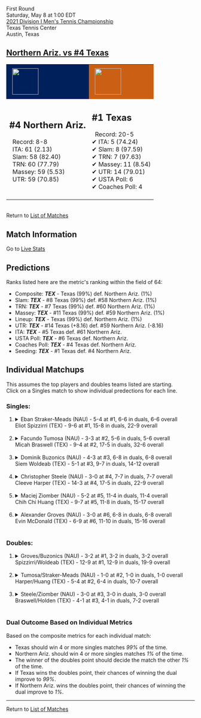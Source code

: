 First Round  
Saturday, May 8 at 1:00 EDT  
[2021 Division I Men's Tennis Championship](../index.md)  
Texas Tennis Center  
Austin, Texas  
## [Northern Ariz. vs #4 Texas](https://www.ncaa.com/game/5833385)  

<table><tr style="background-color: #d9d9d9 !important"><td style="background-color: #00205B !important"><img src="https://www.ncaa.com/sites/default/files/images/logos/schools/n/northern-ariz.70.png" width="70" height="70" style="padding: 8px;" /></td><td style="background-color: #CB6015 !important"><img src="https://www.ncaa.com/sites/default/files/images/logos/schools/t/texas.70.png" width="70" height="70" style="padding: 8px;" /></td></tr><tr>
<td>  

<h2>#4 Northern Ariz.</h2>  
&nbsp; Record: 8-8<br>  
&nbsp; ITA: 61 (2.13)<br>  
&nbsp; Slam: 58 (82.40)<br>  
&nbsp; TRN: 60 (77.79)<br>  
&nbsp; Massey: 59 (5.53)<br>  
&nbsp; UTR: 59 (70.85)<br>  
<br>  

</td>
<td>  

<h2>#1 Texas</h2>  
&nbsp; Record: 20-5<br>  
&#10004; ITA: 5 (74.24)<br>  
&#10004; Slam: 8 (97.59)<br>  
&#10004; TRN: 7 (97.63)<br>  
&#10004; Massey: 11 (8.54)<br>  
&#10004; UTR: 14 (79.01)<br>  
&#10004; USTA Poll: 6<br>  
&#10004; Coaches Poll: 4<br>  
<br>  

</td>
</tr></table>  


<br>Return to [List of Matches](../index.md)  

## Match Information  
Go to [Live Stats](http://sidearmstats.com/texas/mtennis/xlive.htm)  

## Predictions  

Ranks listed here are the metric's ranking within the field of 64:  
- Composite: ***TEX*** - Texas (99%) def. Northern Ariz. (1%)  
- Slam: ***TEX*** - #8 Texas (99%) def. #58 Northern Ariz. (1%)  
- TRN: ***TEX*** - #7 Texas (99%) def. #60 Northern Ariz. (1%)  
- Massey: ***TEX*** - #11 Texas (99%) def. #59 Northern Ariz. (1%)  
- Lineup: ***TEX*** - Texas (99%) def. Northern Ariz. (1%)  
- UTR: ***TEX*** - #14 Texas (+8.16) def. #59 Northern Ariz. (-8.16)  
- ITA: ***TEX*** - #5 Texas def. #61 Northern Ariz.  
- USTA Poll: ***TEX*** - #6 Texas def. Northern Ariz.  
- Coaches Poll: ***TEX*** - #4 Texas def. Northern Ariz.  
- Seeding: ***TEX*** - #1 Texas def. #4 Northern Ariz.  

## Individual Matchups  
This assumes the top players and doubles teams listed are starting.  
Click on a Singles match to show individual predections for each line.  

### Singles:  

<ol>
<li><details>
<summary markdown="span">Eban Straker-Meads (NAU) - 5-4 at #1, 6-6 in duals, 6-6 overall<br>Eliot Spizzirri (TEX) - 9-6 at #1, 15-8 in duals, 22-9 overall</summary>
<h4>Predictions</h4><ul>
<li>Composite: <b><i>TEX</i></b> - Spizzirri (96%) def. Straker-Meads (4%)</li>  
<li>Slam: <b><i>TEX</i></b> - Spizzirri (95%) def. Straker-Meads (5%)</li>  
<li>TRN: <b><i>TEX</i></b> - Spizzirri (98%) def. Straker-Meads (2%)</li>  
<li>Massey: <b><i>TEX</i></b> - Spizzirri (95%) def. Straker-Meads (5%)</li>  
<li>UTR: <b><i>TEX</i></b> - Spizzirri (95%) def. Straker-Meads (5%)</li>  
<li>ITA: <b><i>TEX</i></b> - Spizzirri (28.17) def. Straker-Meads (1.70)</li>  
</ul>
</details>&nbsp;</li>
<li><details>
<summary markdown="span">Facundo Tumosa (NAU) - 3-3 at #2, 5-6 in duals, 5-6 overall<br>Micah Braswell (TEX) - 9-4 at #2, 17-5 in duals, 32-6 overall</summary>
<h4>Predictions</h4><ul>
<li>Composite: <b><i>TEX</i></b> - Braswell (96%) def. Tumosa (4%)</li>  
<li>Slam: <b><i>TEX</i></b> - Braswell (95%) def. Tumosa (5%)</li>  
<li>TRN: <b><i>TEX</i></b> - Braswell (97%) def. Tumosa (3%)</li>  
<li>Massey: <b><i>TEX</i></b> - Braswell (96%) def. Tumosa (4%)</li>  
<li>UTR: <b><i>TEX</i></b> - Braswell (96%) def. Tumosa (4%)</li>  
<li>ITA: <b><i>TEX</i></b> - Braswell (20.88) def. Tumosa (1.38)</li>  
</ul>
</details>&nbsp;</li>
<li><details>
<summary markdown="span">Dominik Buzonics (NAU) - 4-3 at #3, 6-8 in duals, 6-8 overall<br>Siem Woldeab (TEX) - 5-1 at #3, 9-7 in duals, 14-12 overall</summary>
<h4>Predictions</h4><ul>
<li>Composite: <b><i>TEX</i></b> - Woldeab (99%) def. Buzonics (1%)</li>  
<li>Slam: <b><i>TEX</i></b> - Woldeab (99%) def. Buzonics (1%)</li>  
<li>TRN: <b><i>TEX</i></b> - Woldeab (99%) def. Buzonics (1%)</li>  
<li>Massey: <b><i>TEX</i></b> - Woldeab (98%) def. Buzonics (2%)</li>  
<li>UTR: <b><i>TEX</i></b> - Woldeab (97%) def. Buzonics (3%)</li>  
<li>ITA: <b><i>TEX</i></b> - Woldeab (9.31) def. Buzonics (1.51)</li>  
</ul>
</details>&nbsp;</li>
<li><details>
<summary markdown="span">Christopher Steele (NAU) - 3-0 at #4, 7-7 in duals, 7-7 overall<br>Cleeve Harper (TEX) - 14-3 at #4, 17-5 in duals, 22-9 overall</summary>
<h4>Predictions</h4><ul>
<li>Composite: <b><i>TEX</i></b> - Harper (98%) def. Steele (2%)</li>  
<li>Slam: <b><i>TEX</i></b> - Harper (98%) def. Steele (2%)</li>  
<li>TRN: <b><i>TEX</i></b> - Harper (99%) def. Steele (1%)</li>  
<li>Massey: <b><i>TEX</i></b> - Harper (98%) def. Steele (2%)</li>  
<li>UTR: <b><i>TEX</i></b> - Harper (98%) def. Steele (2%)</li>  
<li>ITA: <b><i>TEX</i></b> - Harper (5.83) def. Steele (2.01)</li>  
</ul>
</details>&nbsp;</li>
<li><details>
<summary markdown="span">Maciej Ziomber (NAU) - 5-2 at #5, 11-4 in duals, 11-4 overall<br>Chih Chi Huang (TEX) - 9-7 at #5, 11-8 in duals, 15-17 overall</summary>
<h4>Predictions</h4><ul>
<li>Composite: <b><i>TEX</i></b> - Huang (90%) def. Ziomber (10%)</li>  
<li>Slam: <b><i>TEX</i></b> - Huang (95%) def. Ziomber (5%)</li>  
<li>TRN: <b><i>TEX</i></b> - Huang (94%) def. Ziomber (6%)</li>  
<li>Massey: <b><i>TEX</i></b> - Huang (79%) def. Ziomber (21%)</li>  
<li>UTR: <b><i>TEX</i></b> - Huang (92%) def. Ziomber (8%)</li>  
<li>ITA: <b><i>NAU</i></b> - Ziomber (2.68) def. Huang (0.00)</li>  
</ul>
</details>&nbsp;</li>
<li><details>
<summary markdown="span">Alexander Groves (NAU) - 3-0 at #6, 6-8 in duals, 6-8 overall<br>Evin McDonald (TEX) - 6-9 at #6, 11-10 in duals, 15-16 overall</summary>
<h4>Predictions</h4><ul>
<li>Composite: <b><i>TEX</i></b> - McDonald (94%) def. Groves (6%)</li>  
<li>Slam: <b><i>TEX</i></b> - McDonald (96%) def. Groves (4%)</li>  
<li>TRN: <b><i>TEX</i></b> - McDonald (98%) def. Groves (2%)</li>  
<li>Massey: <b><i>TEX</i></b> - McDonald (86%) def. Groves (14%)</li>  
<li>UTR: <b><i>TEX</i></b> - McDonald (96%) def. Groves (4%)</li>  
</ul>
</details>&nbsp;</li>
</ol>

### Doubles:  

<ol>
<li><details>
<summary markdown="span">Groves/Buzonics (NAU) - 3-2 at #1, 3-2 in duals, 3-2 overall<br>Spizzirri/Woldeab (TEX) - 12-9 at #1, 12-9 in duals, 19-9 overall</summary>
<br>Sorry, we don't have any metrics for this match
</details>&nbsp;</li>
<li><details>
<summary markdown="span">Tumosa/Straker-Meads (NAU) - 1-0 at #2, 1-0 in duals, 1-0 overall<br>Harper/Huang (TEX) - 5-4 at #2, 6-4 in duals, 10-7 overall</summary>
<br>Sorry, we don't have any metrics for this match
</details>&nbsp;</li>
<li><details>
<summary markdown="span">Steele/Ziomber (NAU) - 3-0 at #3, 3-0 in duals, 3-0 overall<br>Braswell/Holden (TEX) - 4-1 at #3, 4-1 in duals, 7-2 overall</summary>
<br>Sorry, we don't have any metrics for this match
</details>&nbsp;</li>
</ol>

### Dual Outcome Based on Individual Metrics  
  
Based on the composite metrics for each individual match:  
- Texas should win 4 or more singles matches *99%* of the time.  
- Northern Ariz. should win 4 or more singles matches *1%* of the time.  
- The winner of the doubles point should decide the match the other *1%* of the time.  
- If Texas wins the doubles point, their chances of winning the dual improve to *99%*.  
- If Northern Ariz. wins the doubles point, their chances of winning the dual improve to *1%*.  
  
------

Return to [List of Matches](../index.md)  
